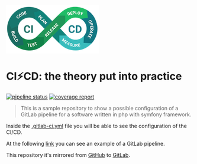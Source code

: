 ![Logo](./stuff/ci-cd-logo-250.png)

# CI⚡CD: the theory put into practice
[![pipeline status](https://gitlab.com/JellyBellyDev/ci-cd-theory-into-practice/badges/master/pipeline.svg)](https://gitlab.com/JellyBellyDev/ci-cd-theory-into-practice/-/commits/master)
[![coverage report](https://gitlab.com/JellyBellyDev/ci-cd-theory-into-practice/badges/master/coverage.svg)](https://gitlab.com/JellyBellyDev/ci-cd-theory-into-practice/-/commits/master)

> This is a sample repository to show a possible configuration of a GitLab pipeline for a software written in php with symfony framework.

Inside the [.gitlab-ci.yml](./.gitlab-ci.yml) file you will be able to see the configuration of the CI/CD.

At the following [link](https://gitlab.com/JellyBellyDev/ci-cd-theory-into-practice/-/pipelines/254919519) you can see an example of a GitLab pipeline.

This repository it's mirrored from [GitHub](https://github.com/JellyBellyDev/ci-cd-theory-into-practice) to [GitLab](https://gitlab.com/JellyBellyDev/ci-cd-theory-into-practice).
